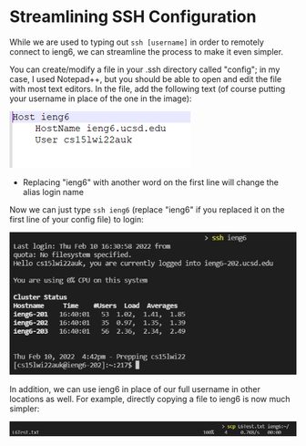 # Streamlining SSH Configuration

While we are used to typing out ``ssh [username]`` in order to remotely connect to ieng6, we can streamline the process to make it even simpler.

You can create/modify a file in your .ssh directory called "config"; in my case, I used Notepad++, but you should be able to open and edit the file with most text editors. In the file, add the following text (of course putting your username in place of the one in the image):

![ConfigFile](week_6_source/ConfigFile.PNG)
* Replacing "ieng6" with another word on the first line will change the alias login name

Now we can just type ``ssh ieng6`` (replace "ieng6" if you replaced it on the first line of your config file) to login:

![NewLogin](week_6_source/NewLogin.PNG)

In addition, we can use ieng6 in place of our full username in other locations as well. For example, directly copying a file to ieng6 is now much simpler:

![NewSCP](week_6_source/NewSCP.PNG)